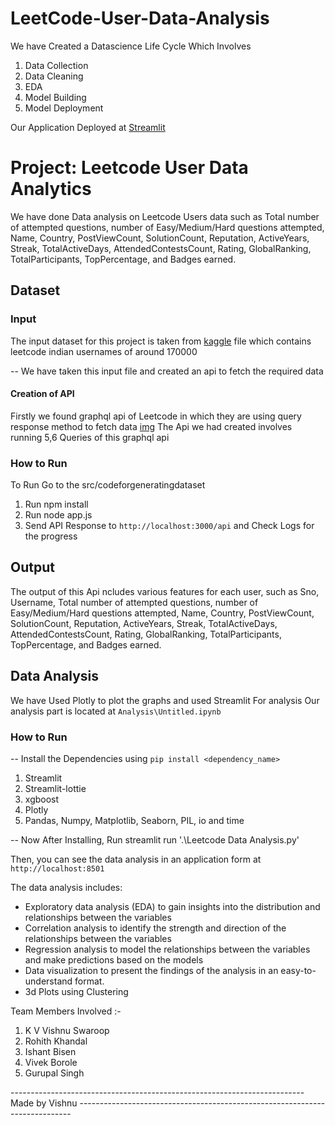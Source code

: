 # LeetCode-User-Data-Analysis
We have Created a Datascience Life Cycle Which Involves

1. Data Collection
2. Data Cleaning
3. EDA
4. Model Building
5. Model Deployment

Our Application Deployed at [Streamlit](https://vivek-borole-leetcode-data-analysis-new-hn2yrb.streamlit.app/)

# Project: Leetcode User Data Analytics

We have done Data analysis on Leetcode Users data such as  Total number of attempted questions, number of Easy/Medium/Hard questions attempted, Name, Country, PostViewCount, SolutionCount, Reputation, ActiveYears, Streak, TotalActiveDays, AttendedContestsCount, Rating, GlobalRanking, TotalParticipants, TopPercentage, and Badges earned.

## Dataset

### Input
The input dataset for this project is taken from [kaggle](https://www.kaggle.com/datasets/nidhaypancholi/leetcode-indian-user-ratings) file which contains leetcode indian usernames of around 170000

-- We have taken this input file and created an api to fetch the required data

#### Creation of API
Firstly we found graphql api of Leetcode in which they are using query response method to fetch data
   [img](https://i.ibb.co/2YKzXNv/api.png)
The Api we had created involves running 5,6 Queries of this graphql api 


### How to Run

To Run Go to the src/codeforgeneratingdataset

1. Run npm install
2. Run node app.js
3. Send API Response to `http://localhost:3000/api` and Check Logs for the progress

## Output
The output of this Api ncludes various features for each user, such as Sno, Username, Total number of attempted questions, number of Easy/Medium/Hard questions attempted, Name, Country, PostViewCount, SolutionCount, Reputation, ActiveYears, Streak, TotalActiveDays, AttendedContestsCount, Rating, GlobalRanking, TotalParticipants, TopPercentage, and Badges earned.

## Data Analysis

We have Used Plotly to plot the graphs and used Streamlit For analysis Our analysis part is located at `Analysis\Untitled.ipynb` 

### How to Run

-- Install the Dependencies using `pip install <dependency_name>`

1. Streamlit
2. Streamlit-lottie
3. xgboost
4. Plotly
5. Pandas, Numpy, Matplotlib, Seaborn, PIL, io and time

-- Now After Installing, Run  streamlit run '.\Leetcode Data Analysis.py'

Then, you can see the data analysis in an application form at `http://localhost:8501`

The data analysis includes:
- Exploratory data analysis (EDA) to gain insights into the distribution and relationships between the variables
- Correlation analysis to identify the strength and direction of the relationships between the variables
- Regression analysis to model the relationships between the variables and make predictions based on the models
- Data visualization to present the findings of the analysis in an easy-to-understand format.
- 3d Plots using Clustering


Team Members Involved :-

1. K V Vishnu Swaroop
2. Rohith Khandal
3. Ishant Bisen
4. Vivek Borole
5. Gurupal Singh

-------------------------------------------------------------------------   Made by Vishnu ----------------------------------------------------------------------------
